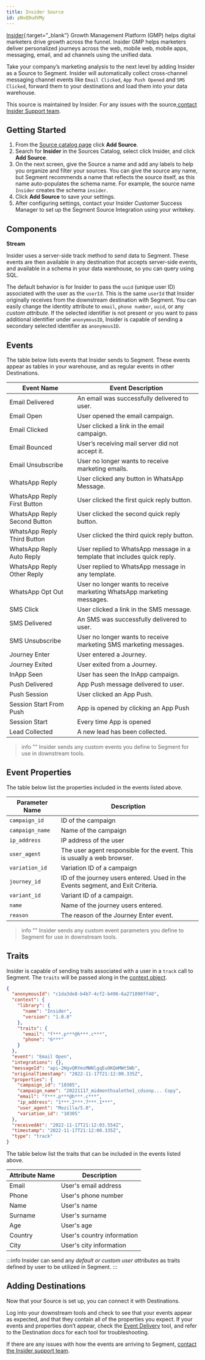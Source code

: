 ```yaml
---
title: Insider Source
id: pNvQ9udVMy
---
```


[Insider](https://useinsider.com/?utm_source=segmentio&utm_medium=docs&utm_campaign=partners){:target="_blank”} Growth Management Platform (GMP) helps digital marketers drive growth across the funnel. Insider GMP helps marketers deliver personalized journeys across the web, mobile web, mobile apps, messaging, email, and ad channels using the unified data.

Take your company’s marketing analysis to the next level by adding Insider as a Source to Segment. Insider will automatically collect cross-channel messaging channel events like `Email Clicked`, `App Push Opened` and `SMS Clicked`, forward them to your destinations and load them into your data warehouse.

This source is maintained by Insider. For any issues with the source,[contact Insider Support team](mailto:pst@useinsider.com).

## Getting Started

1. From the [Source catalog page](https://app.segment.com/goto-my-workspace/sources/catalog) click **Add Source**.
2. Search for **Insider** in the Sources Catalog, select click Insider, and click **Add Source**.
3. On the next screen, give the Source a name and add any labels to help you organize and filter your sources. You can give the source any name, but Segment recommends a name that reflects the source itself, as this name auto-populates the schema name. For example, the source name `Insider` creates the schema `insider`.
4. Click **Add Source** to save your settings.
5. After configuring settings, contact your Insider Customer Success Manager to set up the Segment Source Integration using your writekey.

## Components

**Stream**

Insider uses a server-side track method to send data to Segment. These events are then available in any destination that accepts server-side events, and available in a schema in your data warehouse, so you can query using SQL.

The default behavior is for Insider to pass the `uuid` (unique user ID) associated with the user as the `userId`. This is the same `userId` that Insider originally receives from the downstream destination with Segment. You can easily change the identity attribute to `email`, `phone number`, `uuid`, or any _custom attribute_. If the selected identifier is not present or you want to pass additional identifier under `anonymousID`, Insider is capable of sending a secondary selected identifier as `anonymousID`.

## Events

The table below lists events that Insider sends to Segment. These events appear as tables in your warehouse, and as regular events in other Destinations.


| Event Name                   | Event Description                                                         |
| ---------------------------- | ------------------------------------------------------------------------- |
| Email Delivered              | An email was successfully delivered to user.                              |
| Email Open                   | User opened the email campaign.                                           |
| Email Clicked                | User clicked a link in the email campaign.                                |
| Email Bounced                | User’s receiving mail server did not accept it.                           |
| Email Unsubscribe            | User no longer wants to receive marketing emails.                         |
| WhatsApp Reply               | User clicked any button in WhatsApp Message.                              |
| WhatsApp Reply First Button  | User clicked the first quick reply button.                                |
| WhatsApp Reply Second Button | User clicked the second quick reply button.                               |
| WhatsApp Reply Third Button  | User clicked the third quick reply button.                                |
| WhatsApp Reply Auto Reply    | User replied to WhatsApp message in a template that includes quick reply. |
| WhatsApp Reply Other Reply   | User replied to WhatsApp message in any template.                         |
| WhatsApp Opt Out             | User no longer wants to receive marketing WhatsApp marketing messages.    |
| SMS Click                    | User clicked a link in the SMS message.                                   |
| SMS Delivered                | An SMS was successfully delivered to user.                                |
| SMS Unsubscribe              | User no longer wants to receive marketing SMS marketing messages.         |
| Journey Enter                | User entered a Journey.                                                   |
| Journey Exited               | User exited from a Journey.                                               |
| InApp Seen                   | User has seen the InApp campaign.                                         |
| Push Delivered               | App Push message delivered to user.                                       |
| Push Session                 | User clicked an App Push.                                                 |
| Session Start From Push      | App is opened by clicking an App Push                                     |
| Session Start                | Every time App is opened                                                  |
| Lead Collected               | A new lead has been collected.                                            |


> info ""
> Insider sends any custom events you define to Segment for use in downstream tools.

## Event Properties

The table below list the properties included in the events listed above.

| Parameter Name  | Description                                                                     |
| --------------- | ------------------------------------------------------------------------------- |
| `campaign_id`   | ID of the campaign                                                              |
| `campaign_name` | Name of the campaign                                                            |
| `ip_address`    | IP address of the user                                                          |
| `user_agent`    | The user agent responsible for the event. This is usually a web browser.        |
| `variation_id`  | Variation ID of a campaign                                                      |
| `journey_id`    | ID of the journey users entered. Used in the Events segment, and Exit Criteria. |
| `variant_id`    | Variant ID of a campaign.                                                       |
| `name`          | Name of the journey users entered.                                              |
| `reason`        | The reason of the Journey Enter event.                                          |

> info ""
> Insider sends any custom event parameters you define to Segment for use in downstream tools.

## Traits

Insider is capable of sending traits associated with a user in a `track` call to Segment. The `traits` will be passed along in the [context object](docs/connections/spec/common/#context).

```json
{
  "anonymousId": "c1da3de8-b4b7-4cf2-b496-6a271890ff40",
  "context": {
    "library": {
      "name": "Insider",
      "version": "1.0.0"
    },
    "traits": {
      "email": "f***.p***@h***.c***",
      "phone": "6***"
    }
  },
  "event": "Email Open",
  "integrations": {},
  "messageId": "api-2HgvQRYmsMWNlgqEuOKQmMWt5Wb",
  "originalTimestamp": "2022-11-17T21:12:00.335Z",
  "properties": {
    "campaign_id": "10305",
    "campaign_name": "20221117_midmonthsalethe1_cdsonp... Copy",
    "email": "f***.p***@h***.c***",
    "ip_address": "1***.2***.7***.1***",
    "user_agent": "Mozilla/5.0",
    "variation_id": "10305"
  },
  "receivedAt": "2022-11-17T21:12:03.554Z",
  "timestamp": "2022-11-17T21:12:00.335Z",
  "type": "track"
}
```

The table below list the traits that can be included in the events listed above.

| Attribute Name | Description                |
|----------------|----------------------------|
| Email          | User's email address       |
| Phone          | User's phone number        |
| Name           | User's name                |
| Surname        | User's surname             |
| Age            | User's age                 |
| Country        | User's country information |
| City           | User's city information    |

:::info
Insider can send any _default or custom user attributes_ as traits defined by user to be utilized in Segment.
:::

## Adding Destinations

Now that your Source is set up, you can connect it with Destinations.

Log into your downstream tools and check to see that your events appear as expected, and that they contain all of the properties you expect. If your events and properties don’t appear, check the [Event Delivery](https://segment.com/docs/connections/event-delivery/) tool, and refer to the Destination docs for each tool for troubleshooting.

If there are any issues with how the events are arriving to Segment, [contact the Insider support team](mailto:pst@useinsider.com).
